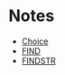 # Notes

- [Choice](http://ss64.com/nt/choice.html)
- [FIND](http://ss64.com/nt/find.html)
- [FINDSTR](http://ss64.com/nt/findstr.html)
